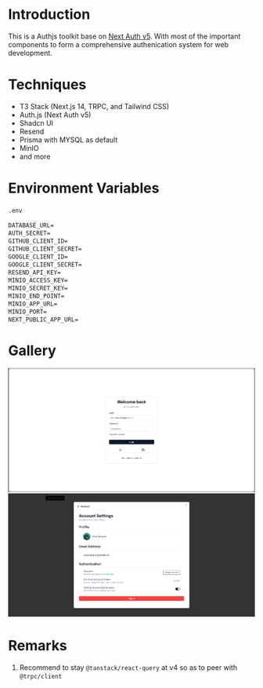 # Introduction

This is a Authjs toolkit base on [Next Auth v5](https://authjs.dev/). With most of the important components to form a comprehensive authenication system for web development.

# Techniques

- T3 Stack (Next.js 14, TRPC, and Tailwind CSS)
- Auth.js (Next Auth v5)
- Shadcn UI
- Resend
- Prisma with MYSQL as default
- MinIO
- and more

# Environment Variables

`.env`

```
DATABASE_URL=
AUTH_SECRET=
GITHUB_CLIENT_ID=
GITHUB_CLIENT_SECRET=
GOOGLE_CLIENT_ID=
GOOGLE_CLIENT_SECRET=
RESEND_API_KEY=
MINIO_ACCESS_KEY=
MINIO_SECRET_KEY=
MINIO_END_POINT=
MINIO_APP_URL=
MINIO_PORT=
NEXT_PUBLIC_APP_URL=
```

# Gallery

![](login.png)
![](account.png)

# Remarks

1. Recommend to stay `@tanstack/react-query` at v4 so as to peer with `@trpc/client`
